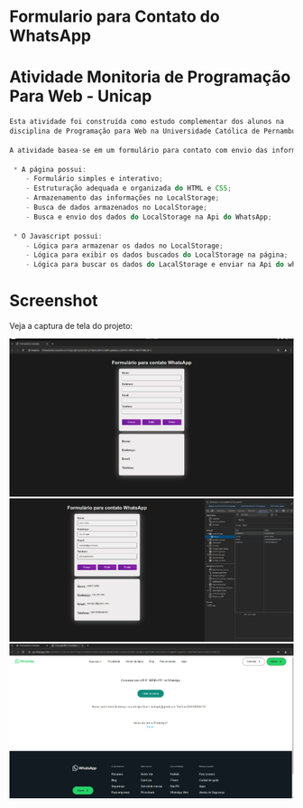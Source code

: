 # Formulario para Contato do WhatsApp

<h1> Atividade Monitoria de Programação Para Web - Unicap </h1>

```js
Esta atividade foi construída como estudo complementar dos alunos na
disciplina de Programação para Web na Universidade Católica de Pernambuco.

A atividade basea-se em um formulário para contato com envio das informações na Api do whatsApp. O formulário salva os dados armazenando as informações no LocalStorage e exibe essas informações na página. No formulario também é possível enviar os dados capturados do localStorage na Api do whatsApp.

 * A página possui:
    - Formulário simples e interativo;
    - Estruturação adequada e organizada do HTML e CSS;
    - Armazenamento das informações no LocalStorage;
    - Busca de dados armazenados no LocalStorage;
    - Busca e envio dos dados do LocalStorage na Api do WhatsApp;

 * O Javascript possui:
    - Lógica para armazenar os dados no LocalStorage;
    - Lógica para exibir os dados buscados do LocalStorage na página;
    - Lógica para buscar os dados do LacalStorage e enviar na Api do whatsApp;
```

# Screenshot
Veja a captura de tela do projeto:

![screenshot](/assets/picture1.png)
![screenshot](/assets/picture2.png)
![screenshot](/assets/picture3.png)